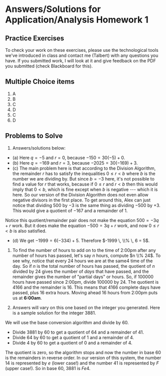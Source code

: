 # Answers/Solutions for Application/Analysis Homework 1

## Practice Exercises

To check your work on these exercises, please use the technological tools we've introduced in class and contact me (Talbert) with any questions you have. If you submitted work, I will look at it and give feedback on the PDF you submitted (check Blackboard for this). 

## Multiple Choice items 

1. A
2. B
3. C
4. D
5. C
6. D

## Problems to Solve

1. Answers/solutions below: 
- (a) Here $q = -5$ and $r=0$, because $-150 = 30(-5) + 0$. 
- (b) Here $q = -169$ and $r=3$, because $-2025 = 30(-169) + 3$. 
- (c) The main problem here is that according to the Division Algorithm, the remainder $r$ has to satisfy the inequalities $0 \leq r < b$ where $b$ is the number we are dividing by. But since $b = -3$ here, it's not possible to find a value for $r$ that works, because if $0 \leq r$ and $r < b$ then this would imply that $0 < b$, which is fine except when $b$ is negative --- which it is here. So our version of the Division Algorithm does not even allow negative divisors in the first place. To get around this, Alex can just notice that dividing $500$ by $-3$ is the same thing as dividing $-500$ by $+3$. This would give a quotient of $-167$ and a remainder of $1$. 

Notice this quotient/remainder pair does not make the equation $500 = -3q + r$ work. But it does make the equation $-500 = 3q + r$ work, and now $0 \leq r < b$ is also satisfied. 

- (d) We get $-1999 = 6(-334) + 5$. Therefore $-1999 \, \\% \, 6 = 5$. 


1. To find the number of hours to add on to the time of 2:00pm after any number of hours has passed, let's say $n$ hours, compute $n \\% 24$. To see why, notice that every 24 hours we are at the same4 time of the day. So if $n$ is the total number of hours has passed, the quotient of $n$ divided by $24$ gives the number of *days* that have passed, and the remainder gives the number of "partial days" or hours. So, if 100000 hours have passed since 2:00pm, divide 100000 by 24. The quotient is 4166 and the remainder is 16. This means that 4166 complete days have passed, plus 16 extra hours. Moving ahead 16 hours from 2:00pm puts us at **6:00am**.  

2. Answers will vary on this one based on the integer you generated. Here is a sample solution for the integer $3881$. 

We will use the base conversion algorithm and divide by $60$. 

- Divide $3881$ by $60$ to get a quotient of $64$ and a remainder of $41$. 
- Divide $64$ by $60$ to get a quotient of $1$ and a remainder of $4$. 
- Divide $4$ by $60$ to get a quotient of $0$ and a remainder of $4$. 

The quotient is zero, so the algorithm stops and now the number in base 60 is the remainders in reverse order. In our version of this system, the number $14$ is represented by $e$ (lower case!) and the number $41$ is represented by $F$ (upper case!). So in base 60, $3881$ is $Fe4$. 